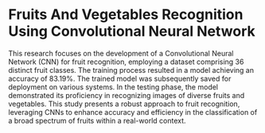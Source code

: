 # Fruits And Vegetables Recognition Using Convolutional Neural Network
This research focuses on the development of a Convolutional Neural Network (CNN) for fruit recognition, employing a dataset comprising 36 distinct fruit classes. The training process resulted in a model achieving an accuracy of 83.19%. The trained model was subsequently saved for deployment on various systems. In the testing phase, the model demonstrated its proficiency in recognizing images of diverse fruits and vegetables. This study presents a robust approach to fruit recognition, leveraging CNNs to enhance accuracy and efficiency in the classification of a broad spectrum of fruits within a real-world context.

